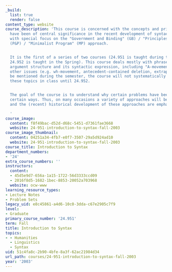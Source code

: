 ```yaml
---
_build:
  list: true
  render: false
content_type: website
course_description: 'This course is concerned with the concepts and principles which
  have been of central significance in the recent development of syntactic theory,
  with special focus on the "Government and Binding" (GB) / "Principles and Parameters"
  (P&P) / "Minimalist Program" (MP) approach.


  It is the first of a series of two courses (24.951 is taught during the Fall and
  24.952 is taught in the Spring). This course deals mostly with phrase structure,
  argument structure and its syntactic expression, including "A-movement". Though
  other issues (e.g. wh-movement, antecedent-contained deletion, extraposition) may
  be mentioned during the semester, the course will not systematically investigate
  these topics in class until 24.952.


  The goal of the course is to understand why certain problems have been treated in
  certain ways. Thus, on many occasions a variety of approaches will be discussed,
  and the (recent) historical development of these approaches are emphasized.

  '
course_image:
  content: f8f49bac-d52d-d68c-5451-d7361fae3668
  website: 24-951-introduction-to-syntax-fall-2003
course_image_thumbnail:
  content: 04251a34-4fb7-e0f7-3507-29a5d924ad10
  website: 24-951-introduction-to-syntax-fall-2003
course_title: Introduction to Syntax
department_numbers:
- '24'
extra_course_numbers: ''
instructors:
  content:
  - 45d5e9d7-656a-1a15-1722-56d3333ccd09
  - 2016f8d5-1682-1bec-8853-20052a703968
  website: ocw-www
learning_resource_types:
- Lecture Notes
- Problem Sets
legacy_uid: e8c45861-a4d6-10c0-3dda-c67e2905c7f9
level:
- Graduate
primary_course_number: '24.951'
term: Fall
title: Introduction to Syntax
topics:
- - Humanities
  - Linguistics
  - Syntax
uid: 51c4fa8c-2b90-4bfe-8a3f-62ac21984d34
url_path: courses/24-951-introduction-to-syntax-fall-2003
year: '2003'
---
```

